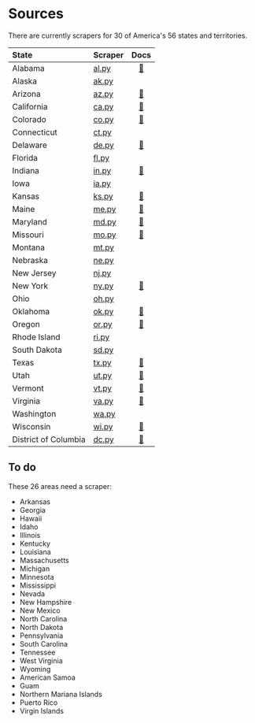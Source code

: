 # Sources

There are currently scrapers for 30 of America's 56 states and territories.

| State | Scraper | Docs |
|:--- |:--- |:---:|
|Alabama|[al.py](https://github.com/biglocalnews/warn-scraper/blob/main/warn/scrapers/AL.py)|[📃](scrapers/al.md)|
|Alaska|[ak.py](https://github.com/biglocalnews/warn-scraper/blob/main/warn/scrapers/AK.py)||
|Arizona|[az.py](https://github.com/biglocalnews/warn-scraper/blob/main/warn/scrapers/AZ.py)|[📃](scrapers/az.md)|
|California|[ca.py](https://github.com/biglocalnews/warn-scraper/blob/main/warn/scrapers/CA.py)|[📃](scrapers/ca.md)|
|Colorado|[co.py](https://github.com/biglocalnews/warn-scraper/blob/main/warn/scrapers/CO.py)|[📃](scrapers/co.md)|
|Connecticut|[ct.py](https://github.com/biglocalnews/warn-scraper/blob/main/warn/scrapers/CT.py)||
|Delaware|[de.py](https://github.com/biglocalnews/warn-scraper/blob/main/warn/scrapers/DE.py)|[📃](scrapers/de.md)|
|Florida|[fl.py](https://github.com/biglocalnews/warn-scraper/blob/main/warn/scrapers/FL.py)||
|Indiana|[in.py](https://github.com/biglocalnews/warn-scraper/blob/main/warn/scrapers/IN.py)|[📃](scrapers/in.md)|
|Iowa|[ia.py](https://github.com/biglocalnews/warn-scraper/blob/main/warn/scrapers/IA.py)||
|Kansas|[ks.py](https://github.com/biglocalnews/warn-scraper/blob/main/warn/scrapers/KS.py)|[📃](scrapers/ks.md)|
|Maine|[me.py](https://github.com/biglocalnews/warn-scraper/blob/main/warn/scrapers/ME.py)|[📃](scrapers/me.md)|
|Maryland|[md.py](https://github.com/biglocalnews/warn-scraper/blob/main/warn/scrapers/MD.py)|[📃](scrapers/md.md)|
|Missouri|[mo.py](https://github.com/biglocalnews/warn-scraper/blob/main/warn/scrapers/MO.py)|[📃](scrapers/mo.md)|
|Montana|[mt.py](https://github.com/biglocalnews/warn-scraper/blob/main/warn/scrapers/MT.py)||
|Nebraska|[ne.py](https://github.com/biglocalnews/warn-scraper/blob/main/warn/scrapers/NE.py)||
|New Jersey|[nj.py](https://github.com/biglocalnews/warn-scraper/blob/main/warn/scrapers/NJ.py)||
|New York|[ny.py](https://github.com/biglocalnews/warn-scraper/blob/main/warn/scrapers/NY.py)|[📃](scrapers/ny.md)|
|Ohio|[oh.py](https://github.com/biglocalnews/warn-scraper/blob/main/warn/scrapers/OH.py)||
|Oklahoma|[ok.py](https://github.com/biglocalnews/warn-scraper/blob/main/warn/scrapers/OK.py)|[📃](scrapers/ok.md)|
|Oregon|[or.py](https://github.com/biglocalnews/warn-scraper/blob/main/warn/scrapers/OR.py)|[📃](scrapers/or.md)|
|Rhode Island|[ri.py](https://github.com/biglocalnews/warn-scraper/blob/main/warn/scrapers/RI.py)||
|South Dakota|[sd.py](https://github.com/biglocalnews/warn-scraper/blob/main/warn/scrapers/SD.py)||
|Texas|[tx.py](https://github.com/biglocalnews/warn-scraper/blob/main/warn/scrapers/TX.py)|[📃](scrapers/tx.md)|
|Utah|[ut.py](https://github.com/biglocalnews/warn-scraper/blob/main/warn/scrapers/UT.py)|[📃](scrapers/ut.md)|
|Vermont|[vt.py](https://github.com/biglocalnews/warn-scraper/blob/main/warn/scrapers/VT.py)|[📃](scrapers/vt.md)|
|Virginia|[va.py](https://github.com/biglocalnews/warn-scraper/blob/main/warn/scrapers/VA.py)|[📃](scrapers/va.md)|
|Washington|[wa.py](https://github.com/biglocalnews/warn-scraper/blob/main/warn/scrapers/WA.py)||
|Wisconsin|[wi.py](https://github.com/biglocalnews/warn-scraper/blob/main/warn/scrapers/WI.py)|[📃](scrapers/wi.md)|
|District of Columbia|[dc.py](https://github.com/biglocalnews/warn-scraper/blob/main/warn/scrapers/DC.py)|[📃](scrapers/dc.md)|


## To do

These 26 areas need a scraper:

* Arkansas
* Georgia
* Hawaii
* Idaho
* Illinois
* Kentucky
* Louisiana
* Massachusetts
* Michigan
* Minnesota
* Mississippi
* Nevada
* New Hampshire
* New Mexico
* North Carolina
* North Dakota
* Pennsylvania
* South Carolina
* Tennessee
* West Virginia
* Wyoming
* American Samoa
* Guam
* Northern Mariana Islands
* Puerto Rico
* Virgin Islands
